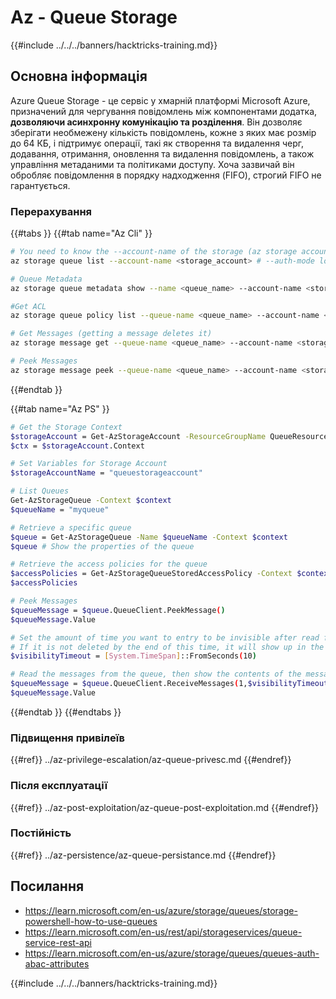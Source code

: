 # Az - Queue Storage

{{#include ../../../banners/hacktricks-training.md}}

## Основна інформація

Azure Queue Storage - це сервіс у хмарній платформі Microsoft Azure, призначений для чергування повідомлень між компонентами додатка, **дозволяючи асинхронну комунікацію та розділення**. Він дозволяє зберігати необмежену кількість повідомлень, кожне з яких має розмір до 64 КБ, і підтримує операції, такі як створення та видалення черг, додавання, отримання, оновлення та видалення повідомлень, а також управління метаданими та політиками доступу. Хоча зазвичай він обробляє повідомлення в порядку надходження (FIFO), строгий FIFO не гарантується.

### Перерахування

{{#tabs }}
{{#tab name="Az Cli" }}
```bash
# You need to know the --account-name of the storage (az storage account list)
az storage queue list --account-name <storage_account> # --auth-mode login

# Queue Metadata
az storage queue metadata show --name <queue_name> --account-name <storage_account> # --auth-mode login

#Get ACL
az storage queue policy list --queue-name <queue_name> --account-name <storage_account> # --auth-mode login

# Get Messages (getting a message deletes it)
az storage message get --queue-name <queue_name> --account-name <storage_account> # --auth-mode login

# Peek Messages
az storage message peek --queue-name <queue_name> --account-name <storage_account> # --auth-mode login
```
{{#endtab }}

{{#tab name="Az PS" }}
```bash
# Get the Storage Context
$storageAccount = Get-AzStorageAccount -ResourceGroupName QueueResourceGroup -Name queuestorageaccount1994
$ctx = $storageAccount.Context

# Set Variables for Storage Account
$storageAccountName = "queuestorageaccount"

# List Queues
Get-AzStorageQueue -Context $context
$queueName = "myqueue"

# Retrieve a specific queue
$queue = Get-AzStorageQueue -Name $queueName -Context $context
$queue # Show the properties of the queue

# Retrieve the access policies for the queue
$accessPolicies = Get-AzStorageQueueStoredAccessPolicy -Context $context -QueueName $queueName
$accessPolicies

# Peek Messages
$queueMessage = $queue.QueueClient.PeekMessage()
$queueMessage.Value

# Set the amount of time you want to entry to be invisible after read from the queue
# If it is not deleted by the end of this time, it will show up in the queue again
$visibilityTimeout = [System.TimeSpan]::FromSeconds(10)

# Read the messages from the queue, then show the contents of the messages.
$queueMessage = $queue.QueueClient.ReceiveMessages(1,$visibilityTimeout)
$queueMessage.Value
```
{{#endtab }}
{{#endtabs }}

### Підвищення привілеїв

{{#ref}}
../az-privilege-escalation/az-queue-privesc.md
{{#endref}}

### Після експлуатації

{{#ref}}
../az-post-exploitation/az-queue-post-exploitation.md
{{#endref}}

### Постійність

{{#ref}}
../az-persistence/az-queue-persistance.md
{{#endref}}

## Посилання

- https://learn.microsoft.com/en-us/azure/storage/queues/storage-powershell-how-to-use-queues
- https://learn.microsoft.com/en-us/rest/api/storageservices/queue-service-rest-api
- https://learn.microsoft.com/en-us/azure/storage/queues/queues-auth-abac-attributes

{{#include ../../../banners/hacktricks-training.md}}
